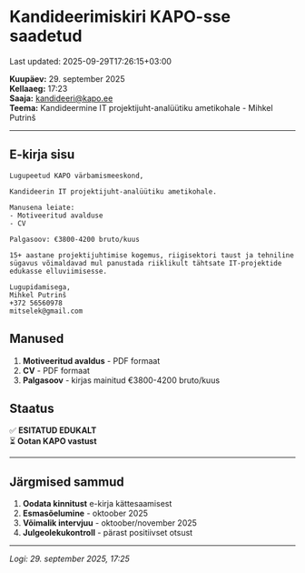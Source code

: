# Kandideerimiskiri KAPO-sse saadetud

Last updated: 2025-09-29T17:26:15+03:00

**Kuupäev:** 29. september 2025  
**Kellaaeg:** 17:23  
**Saaja:** <kandideeri@kapo.ee>  
**Teema:** Kandideermine IT projektijuht-analüütiku ametikohale - Mihkel Putrinš

---

## E-kirja sisu

```text
Lugupeetud KAPO värbamismeeskond,

Kandideerin IT projektijuht-analüütiku ametikohale.

Manusena leiate:
- Motiveeritud avalduse
- CV

Palgasoov: €3800-4200 bruto/kuus

15+ aastane projektijuhtimise kogemus, riigisektori taust ja tehniline sügavus võimaldavad mul panustada riiklikult tähtsate IT-projektide edukasse elluviimisesse.

Lugupidamisega,
Mihkel Putrinš
+372 56560978
mitselek@gmail.com
```

## Manused

1. **Motiveeritud avaldus** - PDF formaat
2. **CV** - PDF formaat
3. **Palgasoov** - kirjas mainitud €3800-4200 bruto/kuus

## Staatus

✅ **ESITATUD EDUKALT**  
⏳ **Ootan KAPO vastust**

---

## Järgmised sammud

1. **Oodata kinnitust** e-kirja kättesaamisest
2. **Esmasõelumine** - oktoober 2025
3. **Võimalik intervjuu** - oktoober/november 2025
4. **Julgeolekukontroll** - pärast positiivset otsust

---

_Logi: 29. september 2025, 17:25_  
